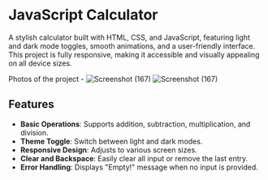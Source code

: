 # JavaScript Calculator

A stylish calculator built with HTML, CSS, and JavaScript, featuring light and dark mode toggles, smooth animations, and a user-friendly interface. This project is fully responsive, making it accessible and visually appealing on all device sizes.

Photos of the project - 
![Screenshot (167)](https://github.com/user-attachments/assets/f07515f2-819d-4beb-86b8-e912b015c438)
![Screenshot (167)](https://github.com/user-attachments/assets/f40f5dde-4cb0-4eea-b545-c620e5ebe148)

## Features

- **Basic Operations**: Supports addition, subtraction, multiplication, and division.
- **Theme Toggle**: Switch between light and dark modes.
- **Responsive Design**: Adjusts to various screen sizes.
- **Clear and Backspace**: Easily clear all input or remove the last entry.
- **Error Handling**: Displays "Empty!" message when no input is provided.

